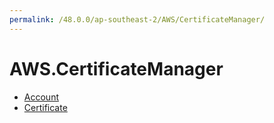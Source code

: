 ```yaml
---
permalink: /48.0.0/ap-southeast-2/AWS/CertificateManager/
---
```


# AWS.CertificateManager



* [Account](Account.md)
* [Certificate](Certificate.md)